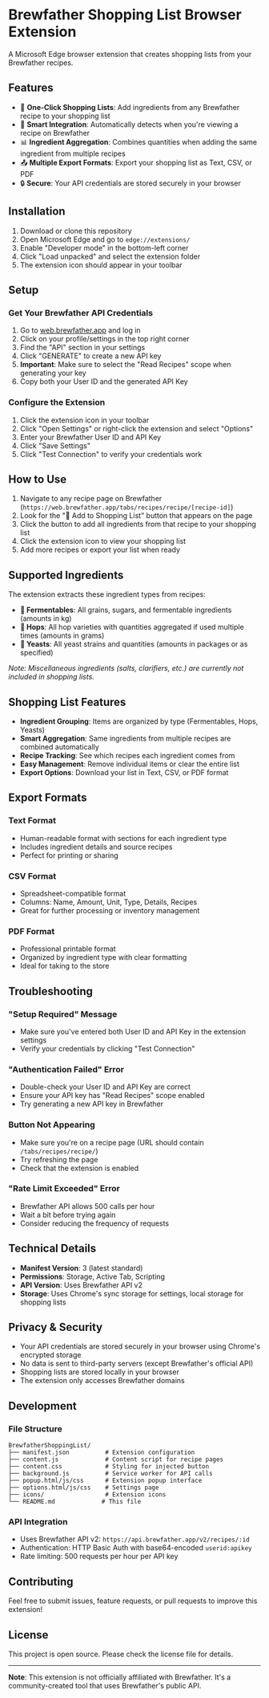 # Brewfather Shopping List Browser Extension

A Microsoft Edge browser extension that creates shopping lists from your Brewfather recipes.

## Features

- 🍺 **One-Click Shopping Lists**: Add ingredients from any Brewfather recipe to your shopping list
- 🔗 **Smart Integration**: Automatically detects when you're viewing a recipe on Brewfather
- 📊 **Ingredient Aggregation**: Combines quantities when adding the same ingredient from multiple recipes
- 📤 **Multiple Export Formats**: Export your shopping list as Text, CSV, or PDF
- 🔒 **Secure**: Your API credentials are stored securely in your browser

## Installation

1. Download or clone this repository
2. Open Microsoft Edge and go to `edge://extensions/`
3. Enable "Developer mode" in the bottom-left corner
4. Click "Load unpacked" and select the extension folder
5. The extension icon should appear in your toolbar

## Setup

### Get Your Brewfather API Credentials

1. Go to [web.brewfather.app](https://web.brewfather.app/) and log in
2. Click on your profile/settings in the top right corner
3. Find the "API" section in your settings
4. Click "GENERATE" to create a new API key
5. **Important**: Make sure to select the "Read Recipes" scope when generating your key
6. Copy both your User ID and the generated API Key

### Configure the Extension

1. Click the extension icon in your toolbar
2. Click "Open Settings" or right-click the extension and select "Options"
3. Enter your Brewfather User ID and API Key
4. Click "Save Settings"
5. Click "Test Connection" to verify your credentials work

## How to Use

1. Navigate to any recipe page on Brewfather (`https://web.brewfather.app/tabs/recipes/recipe/[recipe-id]`)
2. Look for the "🛒 Add to Shopping List" button that appears on the page
3. Click the button to add all ingredients from that recipe to your shopping list
4. Click the extension icon to view your shopping list
5. Add more recipes or export your list when ready

## Supported Ingredients

The extension extracts these ingredient types from recipes:

- **🌾 Fermentables**: All grains, sugars, and fermentable ingredients (amounts in kg)
- **🌿 Hops**: All hop varieties with quantities aggregated if used multiple times (amounts in grams)
- **🦠 Yeasts**: All yeast strains and quantities (amounts in packages or as specified)

*Note: Miscellaneous ingredients (salts, clarifiers, etc.) are currently not included in shopping lists.*

## Shopping List Features

- **Ingredient Grouping**: Items are organized by type (Fermentables, Hops, Yeasts)
- **Smart Aggregation**: Same ingredients from multiple recipes are combined automatically
- **Recipe Tracking**: See which recipes each ingredient comes from
- **Easy Management**: Remove individual items or clear the entire list
- **Export Options**: Download your list in Text, CSV, or PDF format

## Export Formats

### Text Format
- Human-readable format with sections for each ingredient type
- Includes ingredient details and source recipes
- Perfect for printing or sharing

### CSV Format
- Spreadsheet-compatible format
- Columns: Name, Amount, Unit, Type, Details, Recipes
- Great for further processing or inventory management

### PDF Format
- Professional printable format
- Organized by ingredient type with clear formatting
- Ideal for taking to the store

## Troubleshooting

### "Setup Required" Message
- Make sure you've entered both User ID and API Key in the extension settings
- Verify your credentials by clicking "Test Connection"

### "Authentication Failed" Error
- Double-check your User ID and API Key are correct
- Ensure your API key has "Read Recipes" scope enabled
- Try generating a new API key in Brewfather

### Button Not Appearing
- Make sure you're on a recipe page (URL should contain `/tabs/recipes/recipe/`)
- Try refreshing the page
- Check that the extension is enabled

### "Rate Limit Exceeded" Error
- Brewfather API allows 500 calls per hour
- Wait a bit before trying again
- Consider reducing the frequency of requests

## Technical Details

- **Manifest Version**: 3 (latest standard)
- **Permissions**: Storage, Active Tab, Scripting
- **API Version**: Uses Brewfather API v2
- **Storage**: Uses Chrome's sync storage for settings, local storage for shopping lists

## Privacy & Security

- Your API credentials are stored securely in your browser using Chrome's encrypted storage
- No data is sent to third-party servers (except Brewfather's official API)
- Shopping lists are stored locally in your browser
- The extension only accesses Brewfather domains

## Development

### File Structure
```
BrewfatherShoppingList/
├── manifest.json          # Extension configuration
├── content.js             # Content script for recipe pages
├── content.css            # Styling for injected button
├── background.js          # Service worker for API calls
├── popup.html/js/css      # Extension popup interface
├── options.html/js/css    # Settings page
├── icons/                 # Extension icons
└── README.md             # This file
```

### API Integration
- Uses Brewfather API v2: `https://api.brewfather.app/v2/recipes/:id`
- Authentication: HTTP Basic Auth with base64-encoded `userid:apikey`
- Rate limiting: 500 requests per hour per API key

## Contributing

Feel free to submit issues, feature requests, or pull requests to improve this extension!

## License

This project is open source. Please check the license file for details.

---

**Note**: This extension is not officially affiliated with Brewfather. It's a community-created tool that uses Brewfather's public API.
